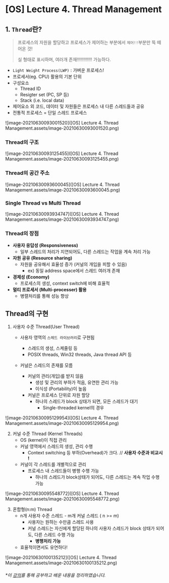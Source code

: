 # [OS] Lecture 4. Thread Management



## 1. `Thread`란?

> 프로세스의 자원을 할당하고 프로세스가 제어하는 부분에서 `제어!!`부분만 뚝 떼어온 것!
>
> 실 형태로 표시하며, 여러개 존재!!!!!!!!!!!! 가능하다.

- `Light Weight Process(LWP)` : 가벼운 프로세스!
- 프로세서(eg. CPU) 활용의 기본 단위
- 구성요소
  - Thread ID
  - Resigter set (PC, SP 등)
  - Stack (i.e. local data)
- 제어요소 외 코드, 데이터 및 자원들은 프로세스 내 다른 스레드들과 공유
- 전통적 프로세스 = 단일 스레드 프로세스

![image-20210630093001520]([OS] Lecture 4. Thread Management.assets/image-20210630093001520.png)



### Thread의 구조

![image-20210630093125455]([OS] Lecture 4. Thread Management.assets/image-20210630093125455.png)



### Thread의 공간 주소

![image-20210630093600045]([OS] Lecture 4. Thread Management.assets/image-20210630093600045.png)





### Single Thread vs Multi Thread

![image-20210630093934747]([OS] Lecture 4. Thread Management.assets/image-20210630093934747.png)



### Thread의 장점

- **사용자 응답성 (Responsiveness)**
  - 일부 스레드의 처리가 지연되어도, 다른 스레드는 작업을 계속 처리 가능
- **자원 공유 (Resource sharing)**
  - 자원을 공유해서 효율성 증가 (커널의 개입을 피할 수 있음)
    - ex) 동일 address space에서 스레드 여러개 존재
- **경제성 (Economy)**
  - 프로세스의 생성, context switch에 비해 효율적
- **멀티 프로세서 (Multi-processer) 활용**
  - 병렬처리를 통해 성능 향상





## Thread의 구현

1. 사용자 수준 Thread(User Thread)

   - 사용자 영역의 `스레드 라이브러리`로 구현됨
     - 스레드의 생성, 스케줄링 등
     - POSIX threads, Win32 threads, Java thread API 등

   - 커널은 스레드의 존재를 모름
     - 커널의 관리(개입)를 받지 않음
       - 생성 및 관리의 부하가 적음, 유연한 관리 가능
       - 이식성 (Portability)이 높음
     - 커널은 프로세스 단위로 자원 할당
       - 하나의 스레드가 block 상태가 되면, 모든 스레드가 대기
         - Single-threaded kernel의 경우

![image-20210630095129954]([OS] Lecture 4. Thread Management.assets/image-20210630095129954.png)





2. 커널 수준 Thread (Kernel Threads)
   - OS (kernel)이 직접 관리
   - 커널 영역에서 스레드의 생성, 관리 수행
     - Context switching 등 부하(Overhead)가 크다. // **사용자 수준과 비교시 !**
   - 커널이 각 스레드를 개별적으로 관리
     - 프로세스 내 스레드들이 병행 수행 가능
       - 하나의 스레드가 block상태가 되어도, 다른 스레드는 계속 작업 수행 가능



![image-20210630095548772]([OS] Lecture 4. Thread Management.assets/image-20210630095548772.png)



3. 혼합형(n:m) Thread
   - n개 사용자 수준 스레드 - m개 커널 스레드 ( n >= m)
     - 사용자는 원하는 수만큼 스레드 사용
     - 커널 스레드는 자신에게 할당된 하나의 사용자 스레드가 block 상태가 되어도, 다른 스레드 수행 가능
       - **병행처리 가능**
   - 효율적이면서도 유연하다!

![image-20210630100135212]([OS] Lecture 4. Thread Management.assets/image-20210630100135212.png)





###### 	*이  [강의](https://www.youtube.com/playlist?list=PLBrGAFAIyf5rby7QylRc6JxU5lzQ9c4tN)를 통해 공부하고 배운 내용을 정리하였습니다.